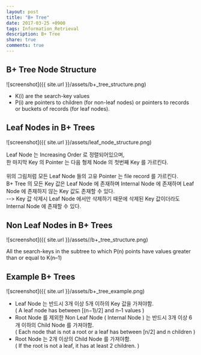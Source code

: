 ```yaml
---
layout: post
title: "B+ Tree"
date: 2017-03-25 +0900
tags: Information_Retrieval
description: B+ Tree
share: true
comments: true
---
```


B+ Tree Node Structure
----------------

![screenshot]({{ site.url }}/assets/b+_tree_structure.png)

- K(i) are the search-key values<br>
- P(i) are pointers to children (for non-leaf nodes) or pointers to records or buckets of records (for leaf nodes).


Leaf Nodes in B+ Trees
-------------

![screenshot]({{ site.url }}/assets/leaf_node_structure.png)

Leaf Node 는 Increasing Order 로 정렬되어있으며,<br>
한 마지막 Key 의 Pointer 는 다음 형제 Node 의 첫번째 Key 를 가르킨다.<br>
<br>
위의 그림처럼 모든 Leaf Node 들의 고유 Pointer 는 file record 를 가르킨다.
<br>
B+ Tree 의 모든 Key 값은 Leaf Node 에 존재하며 Internal Node 에 존재하며  Leaf Node 에 존재하지 않는 Key 값도 존재할 수 있다.<br>
--> Key 값 삭제시 Leaf Node 에서만 삭제하기 때문에 삭제된 Key 값이더라도 Internal Node 에 존재할 수 있다.

Non Leaf Nodes in B+ Trees
-------------

![screenshot]({{ site.url }}/assets//b+_tree_structure.png)

All the search-keys in the subtree to which P(n) points have values greater than or equal to K(n–1)


Example B+ Trees
------------

![screenshot]({{ site.url }}/assets/b+_tree_example.png)

- Leaf Node 는 반드시 3개 이상 5개 이하의 Key 값을 가져야함.<br>( A leaf node has between [(n−1)/2] and n–1 values )
- Root Node 를 제외한 Non Leaf Node ( Internal Node ) 는 반드시 3개 이상 6개 이하의 Child Node 를 가져야함.<br>( Each node that is not a root or a leaf has between [n/2] and n children )
- Root Node 는 2개 이상의 Child Node 를 가져야함.<br>( If the root is not a leaf, it has at least 2 children. )
